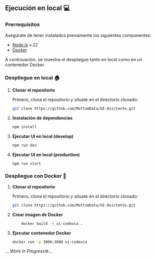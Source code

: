 
## Ejecución en local :computer:

### Prerrequisitos

Asegúrate de tener instalados previamente los siguientes componentes:

- [Node.js](https://nodejs.org/en/download/prebuilt-installer/) v.22
- [Docker](https://www.docker.com/products/docker-desktop/)

A continuación, se muestra el despliegue tanto en local como en un contenedor Docker

### Despliegue en local :house:

1. **Clonar el repositorio**
   
   Primero, clona el repositorio y situate en el directorio clonado:
   ```bash
   git clone https://github.com/MottumData/UI-Asistente.git
   ```

2. **Instalación de dependencias**
    ```bash
    npm install
    ```
3. **Ejecutar UI en local (develop)**
    ```bash
    npm run dev
    ```
4. **Ejecutar UI en local (production)**
    ```bash
    npm run start
    ```

### Despliegue con Docker :whale:

1. **Clonar el repositorio**
   
   Primero, clona el repositorio y situate en el directorio clonado:
   ```bash
   git clone https://github.com/MottumData/UI-Asistente.git
   ```
2. **Crear imagen de Docker**
    ```bash
        docker build -t ui-codexca .
    ```
3. **Ejecutar contenedor Docker**
    
    ```bash
    docker run -p 3000:3000 ui-codexca
    ```



... *Work in Progress*:gear:...
<!-- Incluir: test, pull del registry, despliegue con api -->